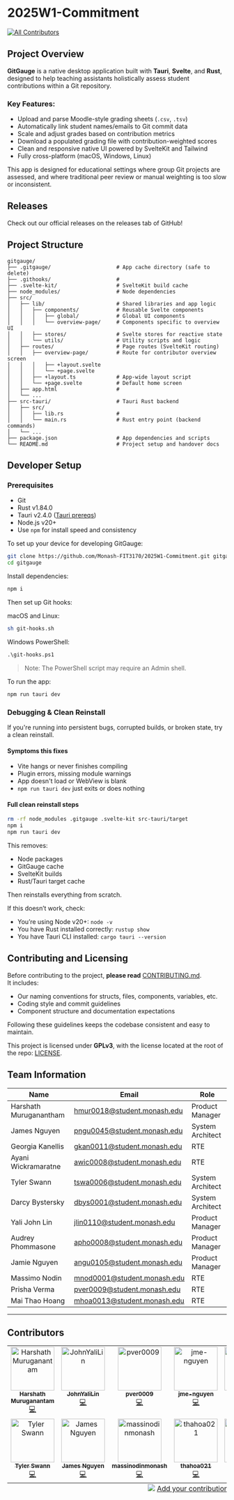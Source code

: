 # 2025W1-Commitment

<!-- ALL-CONTRIBUTORS-BADGE:START - Do not remove or modify this section -->
[![All Contributors](https://img.shields.io/badge/all_contributors-12-orange.svg?style=flat-square)](#contributors-)
<!-- ALL-CONTRIBUTORS-BADGE:END -->

## Project Overview

**GitGauge** is a native desktop application built with **Tauri**, **Svelte**, and **Rust**, designed to help teaching assistants holistically assess student contributions within a Git repository.

### Key Features:
- Upload and parse Moodle-style grading sheets (`.csv`, `.tsv`)
- Automatically link student names/emails to Git commit data
- Scale and adjust grades based on contribution metrics
- Download a populated grading file with contribution-weighted scores
- Clean and responsive native UI powered by SvelteKit and Tailwind
- Fully cross-platform (macOS, Windows, Linux)

This app is designed for educational settings where group Git projects are assessed, and where traditional peer review or manual weighting is too slow or inconsistent.


## Releases

Check out our official releases on the releases tab of GitHub!

## Project Structure


```
gitgauge/
├── .gitgauge/                     # App cache directory (safe to delete)
├── .githooks/                     #
├── .svelte-kit/                   # SvelteKit build cache
├── node_modules/                  # Node dependencies
├── src/
│   ├── lib/                       # Shared libraries and app logic
│   │   ├── components/            # Reusable Svelte components
│   │   │   ├── global/            # Global UI components
│   │   │   └── overview-page/     # Components specific to overview UI
│   │   ├── stores/                # Svelte stores for reactive state
│   │   └── utils/                 # Utility scripts and logic
│   ├── routes/                    # Page routes (SvelteKit routing)
│   │   ├── overview-page/         # Route for contributor overview screen
│   │   │   ├── +layout.svelte
│   │   │   └── +page.svelte
│   │   ├── +layout.ts             # App-wide layout script
│   │   └── +page.svelte           # Default home screen
│   ├── app.html                   #
│   └── ...
├── src-tauri/                     # Tauri Rust backend
│   ├── src/
│   │   ├── lib.rs                 # 
│   │   └── main.rs                # Rust entry point (backend commands)
│   └── ...                        
├── package.json                   # App dependencies and scripts
└── README.md                      # Project setup and handover docs
```

## Developer Setup

### Prerequisites

- Git
- Rust v1.84.0
- Tauri v2.4.0 ([Tauri prereqs](https://v2.tauri.app/start/prerequisites/))
- Node.js v20+
- Use `npm` for install speed and consistency

To set up your device for developing GitGauge:

```sh
git clone https://github.com/Monash-FIT3170/2025W1-Commitment.git gitgauge
cd gitgauge
```

Install dependencies:

```sh
npm i
```

Then set up Git hooks:

macOS and Linux:

```sh
sh git-hooks.sh
```

Windows PowerShell:

```ps
.\git-hooks.ps1
```

> Note: The PowerShell script may require an Admin shell.

To run the app:

```sh
npm run tauri dev
```


### Debugging & Clean Reinstall

If you're running into persistent bugs, corrupted builds, or broken state, try a clean reinstall.

#### Symptoms this fixes

- Vite hangs or never finishes compiling
- Plugin errors, missing module warnings
- App doesn't load or WebView is blank
- `npm run tauri dev` just exits or does nothing

#### Full clean reinstall steps

```sh
rm -rf node_modules .gitgauge .svelte-kit src-tauri/target
npm i
npm run tauri dev
```

This removes:

- Node packages
- GitGauge cache
- SvelteKit builds
- Rust/Tauri target cache

Then reinstalls everything from scratch.

If this doesn’t work, check:

- You’re using Node v20+: `node -v`
- You have Rust installed correctly: `rustup show`
- You have Tauri CLI installed: `cargo tauri --version`


## Contributing and Licensing

Before contributing to the project, **please read** [CONTRIBUTING.md](./CONTRIBUTING.md).  
It includes:

- Our naming conventions for structs, files, components, variables, etc.
- Coding style and commit guidelines
- Component structure and documentation expectations

Following these guidelines keeps the codebase consistent and easy to maintain.

This project is licensed under **GPLv3**, with the license located at the root of the repo: [LICENSE](./LICENSE).



## Team Information

| Name                   | Email                       | Role             |
| ---------------------- | --------------------------- | ---------------- |
| Harshath Muruganantham | hmur0018@student.monash.edu | Product Manager  |
| James Nguyen           | pngu0045@student.monash.edu | System Architect |
| Georgia Kanellis       | gkan0011@student.monash.edu | RTE              |
| Ayani Wickramaratne    | awic0008@student.monash.edu | RTE              |
| Tyler Swann            | tswa0006@student.monash.edu | System Architect |
| Darcy Bystersky        | dbys0001@student.monash.edu | System Architect |
| Yali John Lin          | jlin0110@student.monash.edu | Product Manager  |
| Audrey Phommasone      | apho0008@student.monash.edu | Product Manager  |
| Jamie Nguyen           | angu0105@student.monash.edu | Product Manager  |
| Massimo Nodin          | mnod0001@student.monash.edu | RTE              |
| Prisha Verma           | pver0009@student.monash.edu | RTE              |
| Mai Thao Hoang         | mhoa0013@student.monash.edu | RTE              |

---

<!-- ALL-CONTRIBUTORS-LIST:START - Do not remove or modify this section -->
<!-- prettier-ignore-start -->
<!-- markdownlint-disable -->

## Contributors

<table>
  <tbody>
    <tr>
      <td align="center" valign="top" width="14.28%"><a href="https://github.com/Hersheys2604"><img src="https://avatars.githubusercontent.com/u/126170367?v=4?s=100" width="100px;" alt="Harshath Muruganantam"/><br /><sub><b>Harshath Muruganantam</b></sub></a><br /><a href="https://github.com/Monash-FIT3170/2025W1-Commitment/commits?author=Hersheys2604" title="Code">💻</a></td>
      <td align="center" valign="top" width="14.28%"><a href="https://github.com/JohnYaliLin"><img src="https://avatars.githubusercontent.com/u/110228962?v=4?s=100" width="100px;" alt="JohnYaliLin"/><br /><sub><b>JohnYaliLin</b></sub></a><br /><a href="https://github.com/Monash-FIT3170/2025W1-Commitment/commits?author=JohnYaliLin" title="Code">💻</a></td>
      <td align="center" valign="top" width="14.28%"><a href="https://github.com/pver0009"><img src="https://avatars.githubusercontent.com/u/140368460?v=4?s=100" width="100px;" alt="pver0009"/><br /><sub><b>pver0009</b></sub></a><br /><a href="https://github.com/Monash-FIT3170/2025W1-Commitment/commits?author=pver0009" title="Code">💻</a></td>
      <td align="center" valign="top" width="14.28%"><a href="https://github.com/jme-nguyen"><img src="https://avatars.githubusercontent.com/u/104990720?v=4?s=100" width="100px;" alt="jme-nguyen"/><br /><sub><b>jme-nguyen</b></sub></a><br /><a href="https://github.com/Monash-FIT3170/2025W1-Commitment/commits?author=jme-nguyen" title="Code">💻</a></td>
      <td align="center" valign="top" width="14.28%"><a href="https://github.com/ayaniw"><img src="https://avatars.githubusercontent.com/u/202867363?v=4?s=100" width="100px;" alt="ayaniw"/><br /><sub><b>ayaniw</b></sub></a><br /><a href="https://github.com/Monash-FIT3170/2025W1-Commitment/commits?author=ayaniw" title="Code">💻</a></td>
      <td align="center" valign="top" width="14.28%"><a href="https://github.com/chicomonster03"><img src="https://avatars.githubusercontent.com/u/126570929?v=4?s=100" width="100px;" alt="gkan0011"/><br /><sub><b>gkan0011</b></sub></a><br /><a href="https://github.com/Monash-FIT3170/2025W1-Commitment/commits?author=chicomonster03" title="Code">💻</a></td>
      <td align="center" valign="top" width="14.28%"><a href="https://github.com/audreypho"><img src="https://avatars.githubusercontent.com/u/111032067?v=4?s=100" width="100px;" alt="audrey"/><br /><sub><b>audrey</b></sub></a><br /><a href="https://github.com/Monash-FIT3170/2025W1-Commitment/commits?author=audreypho" title="Code">💻</a></td>
    </tr>
    <tr>
      <td align="center" valign="top" width="14.28%"><a href="https://github.com/oraqlle"><img src="https://avatars.githubusercontent.com/u/41113853?v=4?s=100" width="100px;" alt="Tyler Swann"/><br /><sub><b>Tyler Swann</b></sub></a><br /><a href="https://github.com/Monash-FIT3170/2025W1-Commitment/commits?author=oraqlle" title="Code">💻</a></td>
      <td align="center" valign="top" width="14.28%"><a href="https://github.com/npnquang"><img src="https://avatars.githubusercontent.com/u/73055557?v=4?s=100" width="100px;" alt="James Nguyen"/><br /><sub><b>James Nguyen</b></sub></a><br /><a href="https://github.com/Monash-FIT3170/2025W1-Commitment/commits?author=npnquang" title="Code">💻</a></td>
      <td align="center" valign="top" width="14.28%"><a href="https://github.com/massinodinmonash"><img src="https://avatars.githubusercontent.com/u/161279257?v=4?s=100" width="100px;" alt="massinodinmonash"/><br /><sub><b>massinodinmonash</b></sub></a><br /><a href="https://github.com/Monash-FIT3170/2025W1-Commitment/commits?author=massinodinmonash" title="Code">💻</a></td>
      <td align="center" valign="top" width="14.28%"><a href="https://github.com/thahoa021"><img src="https://avatars.githubusercontent.com/u/202866735?v=4?s=100" width="100px;" alt="thahoa021"/><br /><sub><b>thahoa021</b></sub></a><br /><a href="https://github.com/Monash-FIT3170/2025W1-Commitment/commits?author=thahoa021" title="Code">💻</a></td>
      <td align="center" valign="top" width="14.28%"><a href="https://github.com/dBystersky"><img src="https://avatars.githubusercontent.com/u/100546893?v=4?s=100" width="100px;" alt="dBystersky"/><br /><sub><b>dBystersky</b></sub></a><br /><a href="https://github.com/Monash-FIT3170/2025W1-Commitment/commits?author=dBystersky" title="Code">💻</a></td>
    </tr>
  </tbody>
  <tfoot>
    <tr>
      <td align="center" size="13px" colspan="7">
        <img src="https://raw.githubusercontent.com/all-contributors/all-contributors-cli/1b8533af435da9854653492b1327a23a4dbd0a10/assets/logo-small.svg">
          <a href="https://all-contributors.js.org/docs/en/bot/usage">Add your contributions</a>
        </img>
      </td>
    </tr>
  </tfoot>
</table>

<!-- markdownlint-restore -->
<!-- prettier-ignore-end -->

<!-- ALL-CONTRIBUTORS-LIST:END -->
<!-- prettier-ignore-start -->
<!-- markdownlint-disable -->

<!-- markdownlint-restore -->
<!-- prettier-ignore-end -->

<!-- ALL-CONTRIBUTORS-LIST:END -->

